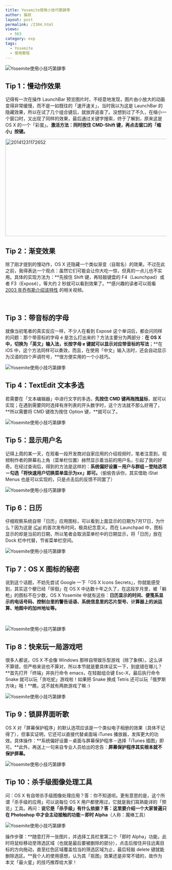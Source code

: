 ```yaml
---
title: Yosemite使用小技巧第肆季
author: 猫叔
layout: post
permalink: /2304.html
views:
  - 563
category: exp
tags:
  - Yosemite
  - 使用教程
---
```

![Yosemite使用小技巧第肆季][1]

## Tip 1：慢动作效果

记得有一次在操作 LaunchBar 预览图片时，不经意地发现，图片由小放大的动画变得非常缓慢，而不是一如既往的「速开速关」，当时我以为这是 LaunchBar 的隐藏效果，所以在试了几个组合键后，就放弃追查了。没想到过了不久，在缩小一个窗口时，又出现了同样的效果，最后通过关键字搜索，终于了解到，原来这是 OS X 的一个「彩蛋」。**激活方法：同时按住 CMD-Shift 键，再点击窗口的「缩小」按键。**

[<img class="alignnone size-full wp-image-2306" src="http://cache.maoshu.cc//wp-content/uploads/2014/12/20141231172652.png" alt="20141231172652" width="522" height="303" />][2]

## Tip 2：渐变效果

除了刚才提到的慢动作，OS X 还隐藏一个类似渐变（自取名）的效果。不过在此之前，我得表达一个观点：虽然它们可能会让你大吃一惊，但真的一点儿也不实用。具体的实现方法为：**先按住 Shift 键，再轻敲键盘的 F4（Launchpad）或者 F3（Exposé），等大约 2 秒就可以看到效果了。**感兴趣的读者可以观看 <a href="https://www.youtube.com/watch?v=ktTNcj0fAM4" target="_blank">2003 年乔布斯介绍该特性</a> 的相关视频。

&nbsp;

## Tip 3：带音标的字母

就像当初笔者的真实反应一样，不少人在看到 Exposé 这个单词后，都会问同样的问题：那个带音标的字母 é 是怎么打出来的？方法主要分为两部分：**在 OS X 中，切换为「英文」输入法，长按字母 e 键就可以显示对应带音标的写法**；**在 iOS 中，这个方法同样可以奏效，而且，在使用「中文」输入法时，还会自动显示为汉语的四个声调符号，**很方便实用的一个小技巧。

![Yosemite使用小技巧第肆季][3]

## Tip 4：TextEdit 文本多选

若需要在「文本编辑器」中进行文字的多选，**先按住 CMD 键再拖拽鼠标**，就可以实现；在遇到需要同时选择有序列表的开头数字时，这个方法就不那么好用了，**所以需要将 CMD 键改为按住 Option 键，**就可以了。

![Yosemite使用小技巧第肆季][4]

## Tip 5：显示用户名

记得上周的某一天，在观看一段开发商对自家应用的介绍视频时，笔者注意到，视频制作者的屏幕右上角（菜单栏位置）赫然显示着当前的用户名，引起了我的好奇。在经过查询后，得到的方法是这样的：**系统偏好设置－用户与群组－登陆选项－勾选「将快速用户切换菜单显示为xx」即可。**（偷偷告诉你，其实借助 iStat Menus 也是可以实现的，只是点击后的反馈不同罢了）

![Yosemite使用小技巧第肆季][5]

## Tip 6：日历

仔细观察系统自带「日历」应用图标，可以看到上面显示的日期为7月17日，为什么？因为这是 <a href="http://zh.wikipedia.org/wiki/%E6%97%A5%E5%8E%86_(%E5%BA%94%E7%94%A8%E7%A8%8B%E5%BA%8F" target="_blank">iCal</a> 的首次发布时间，极具纪念意义。而在 Launchpad 中，图标显示的却是当前的日期，所以笔者会取消菜单栏中的日期显示，将「日历」放在 Dock 栏中代替，节省菜单栏空间。

![Yosemite使用小技巧第肆季][6]

## Tip 7：OS X 图标的秘密

说到这个话题，不妨先尝试 Google 一下「OS X Icons Secrets」，你就能感受到，其实这个梗已经「徘徊」在 OS X 中达数十年之久了，在这段岁月里，被「躺枪」的图标不在少数，OS X Yosemite 中就有这些：**日历显示的时间、便笺系显示的电话号码、控制台里的警告话语、系统信息里的芯片型号、计算器上的派运算、地图中的加州地址等。**

&nbsp;

![Yosemite使用小技巧第肆季][7]

## Tip 8：快来玩一局游戏吧

很多人都说，OS X 不会像 Windows 那样自带娱乐型游戏（除了象棋）。这么讲不算错，但严格来说也不算对，所以本节就是要具体证实一下，到底错在哪儿？**首先打开「终端」并执行命令 emacs，在轻敲组合键 Esc-X，最后执行命令 Snake 就可以玩「贪吃蛇」游戏啦！如果把 Snake 换成 Tetris 还可以玩「俄罗斯方块」哦！**瞧，这不就有两款游戏了嘛 <img src="http://cache.maoshu.cc/wp-content/themes/D8_4.0/img/smilies/simple-smile.png" alt=":)" class="wp-smiley" style="height: 1em; max-height: 1em;" />

![Yosemite使用小技巧第肆季][8]

## Tip 9：锁屏界面听歌

OS X 对「屏幕保护程序」的默认选项应该是一个类似电子相册的效果（具体不记得了），但事实证明，它还可以直接代替桌面端 iTunes 播放器，发挥更大的功效。具体操作：**系统偏好设置－桌面与屏幕保护程序－选择「iTunes 插图」即可。**此外，再送上一句来自专业人员给出的忠告：**屏幕保护程序其实根本就不保护屏幕。**

![Yosemite使用小技巧第肆季][9]

## Tip 10：杀手级图像处理工具

问：OS X 有自带杀手级图像处理应用？答：你不知道呗。更有意思的是，这个所谓「杀手级的应用」可以说每位 OS X 用户都使用过，它就是我们耳熟能详的「预览」工具。再问：**说它是「杀手级」有什么依据？答：这里要介绍一个大家普遍只在 Photoshop 中才会主动接触的功能－即时 Alpha**（人称：魔棒工具）

![Yosemite使用小技巧第肆季][10]

操作步骤：**随意打开一张图片，并选择工具栏里第二个「即时 Alpha」功能，此时将鼠标移动至筛选区域（也就是最后要被删除的部分），点击后按住并往远离目标的方向拖动，直至红色区域覆盖恰当的筛选区域为止，最后轻敲 delete 键就能删除选区。**我个人的使用感想，认为其「抠图」效果还是非常不错的，故作为本文「最火星」的技巧推荐给大家！


 [1]: http://cache.maoshu.cc//wp-content/uploads/sinapicv2-backup/2304-ww4-large-005V4vEUjw1enucsw5j3cj30iw0dfgnw.jpg
 [2]: http://cache.maoshu.cc//wp-content/uploads/2014/12/20141231172652.png
 [3]: http://cache.maoshu.cc//wp-content/uploads/sinapicv2-backup/2304-ww2-large-005V4vEUjw1enucv2i935j30hn06djry.jpg
 [4]: http://cache.maoshu.cc//wp-content/uploads/sinapicv2-backup/2304-ww4-large-005V4vEUjw1enucvrg5vpj30dv03xdgw.jpg
 [5]: http://cache.maoshu.cc//wp-content/uploads/sinapicv2-backup/2304-ww4-large-005V4vEUjw1enucwai8h6j30m805ijrn.jpg
 [6]: http://cache.maoshu.cc//wp-content/uploads/sinapicv2-backup/2304-ww4-large-005V4vEUjw1enucwtejbzj30e70eg75f.jpg
 [7]: http://cache.maoshu.cc//wp-content/uploads/sinapicv2-backup/2304-ww4-large-005V4vEUjw1enucx3gingj30m80arta2.jpg
 [8]: http://cache.maoshu.cc//wp-content/uploads/sinapicv2-backup/2304-ww3-large-005V4vEUjw1enucxunt91j30i20df74x.jpg
 [9]: http://cache.maoshu.cc//wp-content/uploads/sinapicv2-backup/2304-ww2-large-005V4vEUjw1enucy9eo5dj30ia0amq6n.jpg
 [10]: http://cache.maoshu.cc//wp-content/uploads/sinapicv2-backup/2304-ww4-large-005V4vEUjw1enucyba8g2j30cm0bo0vm.jpg


